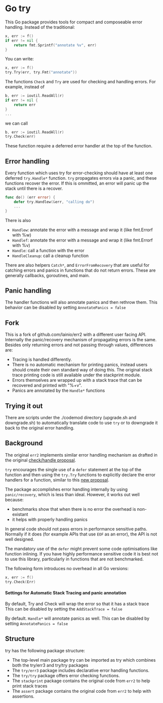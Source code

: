 # Go try

This Go package provides tools for compact and composeable error handling.
Instead of the traditional:

``` go
x, err := f()
if err != nil {
	return fmt.Sprintf("annotate %v", err)
}
```

You can write:

``` go
x, err := f()
try.Try(err, try.Fmt("annotate"))
```

The functions `Check` and `Try` are used for checking and handling errors.
For example, instead of

```go
b, err := ioutil.ReadAll(r)
if err != nil {
    return err
}
...
```

we can call

```go
b, err := ioutil.ReadAll(r)
try.Check(err)
```

These function require a deferred error handler at the top of the function.


## Error handling

Every function which uses try for error-checking should have at least one deferred
`try.Handle*` function. `try` propagates errors via a panic, and these functions recover the error. If this is ommitted, an error will panic up the stack until there is a recover.

```go
func do() (err error) {
	defer try.Handlew(&err, "calling do")
	...
}
```

There is also
* `Handlew`: annotate the error with a message and wrap it (like fmt.Errorf with %w)
* `Handlef`: annotate the error with a message and wrap it (like fmt.Errorf with %v)
* `Handle`: call a function with the error
* `HandleCleanup`: call a cleanup function

There are also helpers `Catch*`, and `ErrorFromRecovery` that are useful for catching errors and panics in functions that do not return errors. These are generally callbacks, goroutines, and main.


## Panic handling

The handler functions will also annotate panics and then rethrow them.
This behavior can be disabled by setting `AnnotatePanics = false`

## Fork

This is a fork of github.com/lainio/err2 with a different user facing API.
Internally the panic/recovery mechanism of propagating errors is the same.
Besides only returning errors and not passing through values, differences are:

* Tracing is handled differently.
* There is no automatic mechanism for printing panics, instead users should create
their own standard way of doing this. The original stack trace printing code is still available under the stackprint module.
* Errors themselves are wrapped up with a stack trace that can be recovered and printed with "%+v".
* Panics are annotated by the `Handle*` functions


## Trying it out

There are scripts under the ./codemod directory (upgrade.sh and downgrade.sh) to automatically translate code to use `try` or to downgrade it back to the original error handling.

## Background

The original `err2` implements similar error handling mechanism as drafted in the original
[check/handle
proposal](https://go.googlesource.com/proposal/+/master/design/go2draft-error-handling-overview.md).

`try` encourages the single use of a `defer` statement at the top of the function and then using the `try.Try` functions to explicitly declare the error handlers for a function, similar to this [new proposal](https://github.com/golang/go/issues/55026). 

The package accomplishes error handling internally by using `panic/recovery`, which is less than ideal.
However, it works out well because:

* benchmarks show that when there is no error the overhead is non-existant
* it helps with properly handling panics

In general code should not pass errors in performance sensitive paths. Normally if it does (for example APIs that use `EOF` as an error), the API is not well designed.

The mandatory use of the `defer` might prevent some code optimisations like function inlining.
If you have highly performance sensitive code it is best not to use this library, particularly in functions that are not benchmarked.

The following form introduces no overhead in all Go versions:

``` go
x, err := f()
try.Check(Err)
```

#### Settings for Automatic Stack Tracing and panic annotation

By default, Try and Check will wrap the error so that it has a stack trace
This can be disabled by setting the `AddStackTrace = false`


By default. `Handle*` will annotate panics as well.
This can be disabled by setting `AnnotatePanics = false`

## Structure

try has the following package structure:
- The top-level main package try can be imported as try which combines both the try/err3 and try/try packages
- The `try/err3` package includes declarative error handling functions.
- The `try/try` package offers error checking functions.
- The `stackprint` package contains the original code from `err2` to help print stack traces
- The `assert` package contains the original code from `err2` to help with assertions.


